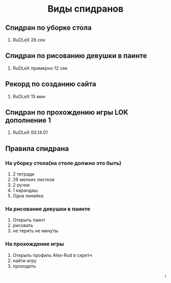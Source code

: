 <!DOCTYPE html>
<html>
   <head>
      <meta charset="utf-8" />

   </head>

   <body>
     <h1 id="sp"align="center">Виды спидранов</h1>
     <h2>Спидран по уборке стола</h2>
     <ol>
        <li>RuDLeX 26 сек</li>
        </ol>
     <h2>Спидран по рисованию девушки в паинте</h2>
     <ol>
        <li>RuDLeX примерно 12 сек</li>
        </ol>
        <h2>Рекорд по созданию сайта</h2>
        <ol>
           <li>RuDLeX 15 мин</li>
           </ol>
           <h2>Спидран по прохождению игры LOK дополнение 1</h2>
           <ol>
              <li>RuDLeX 00.14.01</li>
              </ol>
      <h2>Правила спидрана</h2>
      <h3>На уборку стола(на столе должно это быть)</h3>
      <ol>
        <li>2 тетради</li>
        <li>26 мелких листков</li>
        <li>2 ручки</li>
        <li>1 карандаш</li>
        <li>Одна линейка</li>
        </ol>
        <h3>На рисование девушки в паинте</h3>
        <ol>
        <li>Открыть паинт</li>
        <li>рисовать</li>
        <li>не терять не минуты</li>
        </ol>
        <h3>На прохождение игры</h3>
        <ol>
        <li>Открыть профиль Alex-Rud в скретч</li>
        <li>найти игру</li>
        <li>проходить</li>
        </ol>

</head>
<marquee align="right" behavior="scroll" id="u">пасхалка</marquee>
</html>

